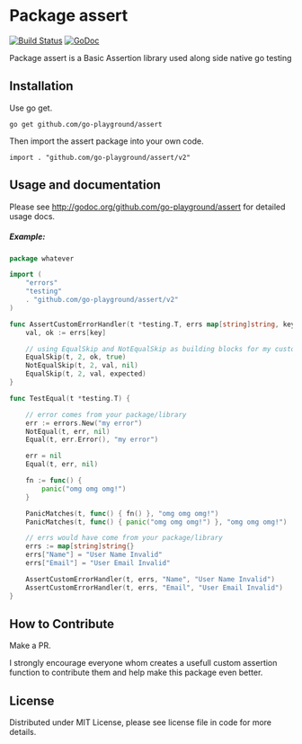 Package assert
==============

[![Build Status](https://travis-ci.org/go-playground/assert.svg?branch=master)](https://travis-ci.org/go-playground/assert)
[![GoDoc](https://godoc.org/github.com/go-playground/assert?status.svg)](https://godoc.org/gopkg.in/go-playground/assert.v1)

Package assert is a Basic Assertion library used along side native go testing

Installation
------------

Use go get.

	go get github.com/go-playground/assert

Then import the assert package into your own code.

	import . "github.com/go-playground/assert/v2"

Usage and documentation
------

Please see http://godoc.org/github.com/go-playground/assert for detailed usage docs.

##### Example:
```go
package whatever

import (
	"errors"
	"testing"
	. "github.com/go-playground/assert/v2"
)

func AssertCustomErrorHandler(t *testing.T, errs map[string]string, key, expected string) {
	val, ok := errs[key]

	// using EqualSkip and NotEqualSkip as building blocks for my custom Assert function
	EqualSkip(t, 2, ok, true)
	NotEqualSkip(t, 2, val, nil)
	EqualSkip(t, 2, val, expected)
}

func TestEqual(t *testing.T) {

	// error comes from your package/library
	err := errors.New("my error")
	NotEqual(t, err, nil)
	Equal(t, err.Error(), "my error")

	err = nil
	Equal(t, err, nil)

	fn := func() {
		panic("omg omg omg!")
	}

	PanicMatches(t, func() { fn() }, "omg omg omg!")
	PanicMatches(t, func() { panic("omg omg omg!") }, "omg omg omg!")

	// errs would have come from your package/library
	errs := map[string]string{}
	errs["Name"] = "User Name Invalid"
	errs["Email"] = "User Email Invalid"

	AssertCustomErrorHandler(t, errs, "Name", "User Name Invalid")
	AssertCustomErrorHandler(t, errs, "Email", "User Email Invalid")
}
```

How to Contribute
------
Make a PR.

I strongly encourage everyone whom creates a usefull custom assertion function to contribute them and
help make this package even better.

License
------
Distributed under MIT License, please see license file in code for more details.
